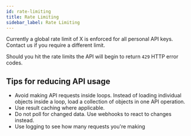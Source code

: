 ```yaml
---
id: rate-limiting
title: Rate Limiting
sidebar_label: Rate Limiting
---
```


Currently a global rate limit of X is enforced for all personal API keys. Contact us if you require a different limit.

Should you hit the rate limits the API will begin to return `429` HTTP error codes.

## Tips for reducing API usage

- Avoid making API requests inside loops. Instead of loading individual objects inside a loop, load a collection of objects in one API operation.
- Use result caching where applicable.
- Do not poll for changed data. Use webhooks to react to changes instead.
- Use logging to see how many requests you're making
